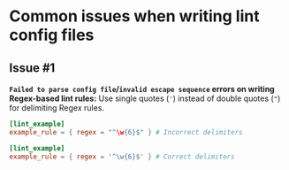 # Common issues when writing lint config files

## Issue #1
**`Failed to parse config file`/`invalid escape sequence` errors on writing Regex-based lint rules:**
Use single quotes (`'`) instead of double quotes (`"`) for delimiting Regex rules.

```toml
[lint_example]
example_rule = { regex = "^\w{6}$" } # Incorrect delimiters
```

```toml
[lint_example]
example_rule = { regex = '^\w{6}$' } # Correct delimiters
```

